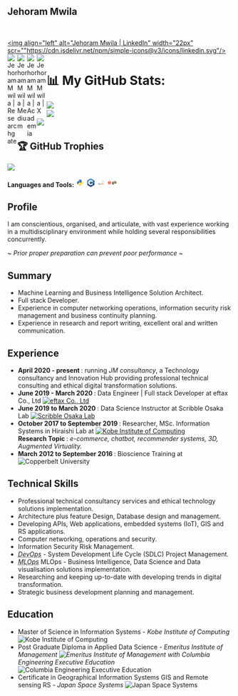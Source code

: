 ## Jehoram Mwila
<br/>

<a href="https://www.linkedin.com/in/jehoram-m-1b1772124"><img align="left" alt="Jehoram Mwila | LinkedIn" width="22px" scr=""https://cdn.jsdelivr.net/npm/simple-icons@v3/icons/linkedin.svg"/></a>
<a href="https://www.researchgate.net/profile/Jehoram-Mwila"><img align="left" alt="Jehoram Mwila | Researchgate" width="22px" scr="https://www.svgrepo.com/svg/31454/researchgate"/></a>
<a href="https://medium.com/mwilajehoram"><img align="left" alt="Jehoram Mwila | Medium" width="22px" scr="https://cdn.jsdelivr.net/npm/simple-icons@v3/icons/medium.svg"/></a>
<a href="https://independent.academia.edu/JehoramM"><img align="left" alt="Jehoram Mwila | Academia" width="22px" scr="https://a.academia-assets.com/images/academia-logo-2021.svg"/></a>
<a href="https://X.com/JehoramMwila"><img align="left" alt="Jehoram Mwila | X" width="22px" scr="https://cdn.jsdelivr.net/npm/simple-icons@v3/icons/twitter.svg"/></a><br/>

# 📊 My GitHub Stats:
![](https://github-readme-stats.vercel.app/api?username=Jehjay&theme=dark&hide_border=false&include_all_commits=false&count_private=false)<br/>
![](https://github-readme-streak-stats.herokuapp.com/?user=Jehjay&theme=dark&hide_border=false)<br/>
![](https://github-readme-stats.vercel.app/api/top-langs/?username=Jehjay&theme=dark&hide_border=false&include_all_commits=false&count_private=false&layout=compact)

## 🏆 GitHub Trophies
![](https://github-profile-trophy.vercel.app/?username=Jehjay&theme=radical&no-frame=false&no-bg=true&margin-w=4)

**Languages and Tools:**
<code><img height="20" src="https://raw.githubusercontent.com/github/explore/80688e429a7d4ef2fca1e82350fe8e3517d3494d/topics/python/python.png"></code>
<code><img height="20" src="https://raw.githubusercontent.com/github/explore/80688e429a7d4ef2fca1e82350fe8e3517d3494d/topics/cpp/cpp.png"></code>
<code><img height="20" src="https://raw.githubusercontent.com/github/explore/80688e429a7d4ef2fca1e82350fe8e3517d3494d/topics/mysql/mysql.png"></code>
<code><img height="20" src="https://raw.githubusercontent.com/github/explore/80688e429a7d4ef2fca1e82350fe8e3517d3494d/topics/git/git.png"></code>

<h2> Profile </h2>
I am conscientious, organised, and articulate, with vast experience working in a multidisciplinary environment while holding several responsibilities concurrently.<br>

<i>~ Prior proper preparation can prevent poor performance ~</i>

<h2> Summary </h2>		
<ul>
<li> Machine Learning and Business Intelligence Solution Architect. </li>
<li> Full stack Developer. </li>
<li> Experience in computer networking operations, information security risk management and business continuity planning. </li>
<li> Experience in research and report writing, excellent oral and written communication. </li>
		</ul>

<p style="text-align:justify">
<h2> Experience </h2>
  <ul>
  <li><b> April 2020 - present </b> : running <i>JM consultancy</i>, a Technology consultancy and Innovation Hub providing professional technical consulting and ethical digital transformation solutions. </li>
  <li><b> June 2019 - March 2020 </b> : Data Engineer | Full stack Developer at eftax Co., Ltd <a href="https://eftax.co.jp/en/" target="_blank"><img   src="/home/jehoram/Desktop/LETS_MAKE_CODE_FUN/REVISION/WEB_DEVELOPMENT/images/eftax.jpeg" alt="eftax Co., Ltd"  title="eftax Co., Ltd"><i> </i></a></li>	
  <li><b> June 2019 to March 2020 </b> : Data Science Instructor at Scribble Osaka Lab <a href="https://www.inno.go.jp/network/2020/all/22/" target="_blank"><img src="/home/jehoram/Desktop/LETS_MAKE_CODE_FUN/REVISION/WEB_DEVELOPMENT/images/Scribble_Osaka_Lab.jpeg" alt="Scribble Osaka Lab" title="Scribble Osaka Lab"><i> </i></a></li>
  <li><b> October 2017 to September 2019 </b> : Researcher, MSc. Information Systems in Hiraishi Lab at <a href="https://www.kic.ac.jp/eng/" target="_blank"><img src="/home/jehoram/Desktop/LETS_MAKE_CODE_FUN/REVISION/WEB_DEVELOPMENT/images/KIC.png" alt="Kobe Institute of Computing" title="Kobe Institute of Computing"><i> </i></a>  
  <br><strong> Research Topic </strong>: <em> e-commerce, chatbot, recommender systems, 3D, Augmented Virtuality. </em></br></li>
  <li><b> March 2012 to September 2016 </b> : Bioscience Training at <img src="/home/jehoram/Desktop/LETS_MAKE_CODE_FUN/REVISION/WEB_DEVELOPMENT/images/CBU.jpeg" alt="Copperbelt University" title="Copperbelt University"></li>
  </ul>
  </p>

<p style="text-align:justify">
		<h2> Technical Skills </h2>
		<ul>
		<li> Professional technical consultancy services and ethical technology solutions implementation. </li>
		<li> Architecture plus feature Design, Database design and management. </li>
		<li> Developing APIs, Web applications, embedded systems (IoT), GIS and RS applications. </li>
		<li> Computer networking, operations and security. </li>
		<li> Information Security Risk Management. </li>
		<li><dfn><abbr title="Developement and Operations">DevOps</abbr></dfn> - System Development Life Cycle (SDLC) Project Management. </li>
		<li><dfn><abbr title="Machine Learning Operations">MLOps</abbr></dfn> MLOps - Business Intelligence, Data Science and Data visualisation solutions implementation. </li>
		<li> Researching and keeping up-to-date with developing trends in digital transformation. </li>
		<li> Strategic business development planning and management. </li>
		</ul>
		</p>

<p style="text-align:justify">	
		<h2> Education </h2>
		<ul>
		<li> Master of Science in Information Systems - <i> Kobe Institute of Computing </i><img src="/home/jehoram/Desktop/LETS_MAKE_CODE_FUN/REVISION/WEB_DEVELOPMENT/images/KIC.png" alt="Kobe Institute of Computing" title="Kobe Institute of Computing"></li>
		<li> Post Graduate Diploma in Applied Data Science - <i> Emeritus Institute of Management <img src="/home/jehoram/Desktop/LETS_MAKE_CODE_FUN/REVISION/WEB_DEVELOPMENT/images/Emeritus_Institute_of_Management.png" alt="Emeritus Institute of Management" title="Emeritus Institute of Management"> with Columbia Engineering Executive Education </i><img src="/home/jehoram/Desktop/LETS_MAKE_CODE_FUN/REVISION/WEB_DEVELOPMENT/images/Columbia_Engineering_Executive_Education.png" alt="Columbia Engineering Executive Education" title="Columbia Engineering Executive Education"></li>
		<li> Certificate in Geographical Information Systems GIS and Remote sensing RS - <i> Japan Space Systems </i><img src="/home/jehoram/Desktop/LETS_MAKE_CODE_FUN/REVISION/WEB_DEVELOPMENT/images/JSS.jpeg" alt="Japan Space Systems" title="Japan Space Systems"></li>
		</ul>
		</p>
<!--
**Jehjay/Jehjay** is a ✨ _special_ ✨ repository because its `README.md` (this file) appears on your GitHub profile.

Here are some ideas to get you started:

- 🔭 I’m currently working on ...
- 🌱 I’m currently learning ...
- 👯 I’m looking to collaborate on ...
- 🤔 I’m looking for help with ...
- 💬 Ask me about ...
- 📫 How to reach me: ...
- 😄 Pronouns: ...
- ⚡ Fun fact: ...
-->
